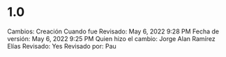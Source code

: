 # 1.0

Cambios: Creación
Cuando fue Revisado: May 6, 2022 9:28 PM
Fecha de  versión: May 6, 2022 9:25 PM
Quien hizo el cambio: Jorge Alan Ramírez Elías
Revisado: Yes
Revisado por: Pau